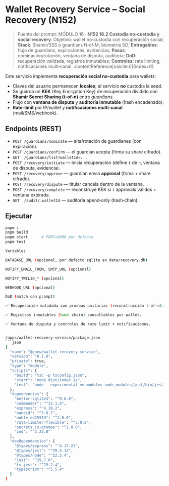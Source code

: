 
# Wallet Recovery Service – Social Recovery (N152)

> Fuente del prompt: MÓDULO 16 · **N152 16.2 Custodia no-custodia y social recovery**. Objetivo: wallet no‑custodia con recuperación social; **Stack**: Shamir/SSS o guardians N‑of‑M, biometría SO; **Entregables**: flujo de guardians, expiraciones, evidencias; **Pasos**: nominación/rotación, ventana de disputa, auditoría; **DoD**: recuperación validada, registros inmutables; **Controles**: rate limiting, notificaciones multi‑canal. :contentReference[oaicite:0]{index=0}

Este servicio implementa **recuperación social no‑custodia** para wallets:
- Claves del usuario permanecen **locales**; el servicio **no** custodia la seed.
- Se guarda un **KEK** (Key Encryption Key) de recuperación dividido con **Shamir Secret Sharing (t‑of‑n)** entre *guardians*.
- Flujo con **ventana de disputa** y **auditoría inmutable** (hash encadenado).
- **Rate‑limit** por IP/wallet y **notificaciones multi‑canal** (mail/SMS/webhook).

## Endpoints (REST)
- `POST /guardians/nominate` — alta/rotación de guardianes (con expiración).
- `POST /guardians/confirm` — el guardián acepta (firma su share cifrado).
- `GET  /guardians/list?walletId=...`
- `POST /recovery/initiate` — inicia recuperación (define `t` de `n`, ventana de disputa, evidencia).
- `POST /recovery/approve` — guardian envía **approval** (firma + share cifrado).
- `POST /recovery/dispute` — titular cancela dentro de la ventana.
- `POST /recovery/complete` — reconstruye KEK si `t` approvals válidos + ventana expirada.
- `GET  /audit/:walletId` — auditoría apend‑only (hash‑chain).

## Ejecutar
```bash
pnpm i
pnpm build
pnpm start      # PORT=8080 por defecto
pnpm test

Variables

DATABASE_URL (opcional, por defecto sqlite en data/recovery.db)

NOTIFY_EMAIL_FROM, SMTP_URL (opcional)

NOTIFY_TWILIO_* (opcional)

WEBHOOK_URL (opcional)

DoD (match con prompt)

✅ Recuperación validada con pruebas unitarias (reconstrucción t‑of‑n).

✅ Registros inmutables (hash chain) consultables por wallet.

✅ Ventana de disputa y controles de rate limit + notificaciones.


/apps/wallet-recovery-service/package.json
```json
{
  "name": "@gnew/wallet-recovery-service",
  "version": "0.1.0",
  "private": true,
  "type": "module",
  "scripts": {
    "build": "tsc -p tsconfig.json",
    "start": "node dist/index.js",
    "test": "node --experimental-vm-modules node_modules/jest/bin/jest.js --runInBand"
  },
  "dependencies": {
    "better-sqlite3": "^9.6.0",
    "commander": "^12.1.0",
    "express": "^4.19.2",
    "nanoid": "^5.0.7",
    "noble-ed25519": "^2.0.0",
    "rate-limiter-flexible": "^5.0.0",
    "secrets.js-grempe": "^2.0.0",
    "zod": "^3.23.8"
  },
  "devDependencies": {
    "@types/express": "^4.17.21",
    "@types/jest": "^29.5.12",
    "@types/node": "^22.5.4",
    "jest": "^29.7.0",
    "ts-jest": "^29.2.4",
    "typescript": "^5.5.4"
  }
}


